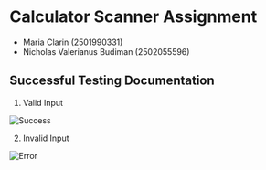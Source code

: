 # Calculator Scanner Assignment
* Maria Clarin (2501990331)
* Nicholas Valerianus Budiman (2502055596)

## Successful Testing Documentation
1. Valid Input

![Success](https://cdn.discordapp.com/attachments/794551109523341353/1163187358397628507/image.png?ex=653ea9a5&is=652c34a5&hm=dffde2f5a20fe63800af19918eae3475e0fdf4cc454f686d3735b573874160b0&)


2. Invalid Input


![Error](https://cdn.discordapp.com/attachments/794551109523341353/1163187342794821722/image.png?ex=653ea9a1&is=652c34a1&hm=c93c6ae4ff4043615e1f559a656b6a73fab125c1d0449f316469e7f23d9fa59c&)